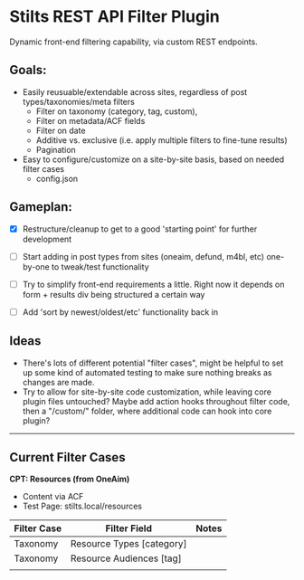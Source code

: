 # Stilts REST API Filter Plugin

Dynamic front-end filtering capability, via custom REST endpoints.
  
## Goals:

  - Easily reusuable/extendable across sites, regardless of post types/taxonomies/meta filters
    - Filter on taxonomy (category, tag, custom),
    - Filter on metadata/ACF fields
    - Filter on date
    - Additive vs. exclusive (i.e. apply multiple filters to fine-tune results)
    - Pagination
  - Easy to configure/customize on a site-by-site basis, based on needed filter cases
    - config.json
  
    

## Gameplan:

  - [x] Restructure/cleanup to get to a good 'starting point' for further development
  - [ ] Start adding in post types from sites (oneaim, defund, m4bl, etc) one-by-one to tweak/test functionality
  - [ ] Try to simplify front-end requirements a little. Right now it depends on form + results div being structured a certain way
  - [ ] Add 'sort by newest/oldest/etc' functionality back in


## Ideas

  - There's lots of different potential "filter cases", might be helpful to set up some kind of automated testing to make sure nothing breaks as changes are made.
  - Try to allow for site-by-site code customization, while leaving core plugin files untouched? Maybe add action hooks throughout filter code, then a "/custom/" folder, where additional code can hook into core plugin? 

----------------------------------------------

## Current Filter Cases

**CPT: Resources (from OneAim)**  
  - Content via ACF
  - Test Page: stilts.local/resources

| Filter Case | Filter Field              | Notes |
|-------------|---------------------------|-------|
| Taxonomy    | Resource Types [category] |       |
| Taxonomy    | Resource Audiences [tag]  |       |
|             |                           |       |
